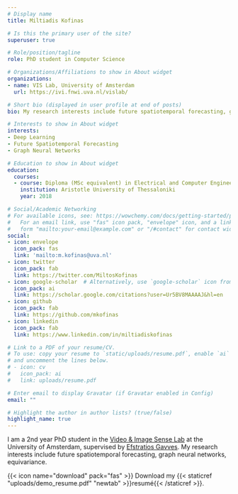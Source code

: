 ```yaml
---
# Display name
title: Miltiadis Kofinas

# Is this the primary user of the site?
superuser: true

# Role/position/tagline
role: PhD student in Computer Science

# Organizations/Affiliations to show in About widget
organizations:
- name: VIS Lab, University of Amsterdam
  url: https://ivi.fnwi.uva.nl/vislab/

# Short bio (displayed in user profile at end of posts)
bio: My research interests include future spatiotemporal forecasting, graph neural networks, equivariance.

# Interests to show in About widget
interests:
- Deep Learning
- Future Spatiotemporal Forecasting
- Graph Neural Networks

# Education to show in About widget
education:
  courses:
  - course: Diploma (MSc equivalent) in Electrical and Computer Engineering
    institution: Aristotle University of Thessaloniki
    year: 2018

# Social/Academic Networking
# For available icons, see: https://wowchemy.com/docs/getting-started/page-builder/#icons
#   For an email link, use "fas" icon pack, "envelope" icon, and a link in the
#   form "mailto:your-email@example.com" or "/#contact" for contact widget.
social:
- icon: envelope
  icon_pack: fas
  link: 'mailto:m.kofinas@uva.nl'
- icon: twitter
  icon_pack: fab
  link: https://twitter.com/MiltosKofinas
- icon: google-scholar  # Alternatively, use `google-scholar` icon from `ai` icon pack
  icon_pack: ai
  link: https://scholar.google.com/citations?user=Ur5BV8MAAAAJ&hl=en
- icon: github
  icon_pack: fab
  link: https://github.com/mkofinas
- icon: linkedin
  icon_pack: fab
  link: https://www.linkedin.com/in/miltiadiskofinas

# Link to a PDF of your resume/CV.
# To use: copy your resume to `static/uploads/resume.pdf`, enable `ai` icons in `params.toml`,
# and uncomment the lines below.
# - icon: cv
#   icon_pack: ai
#   link: uploads/resume.pdf

# Enter email to display Gravatar (if Gravatar enabled in Config)
email: ""

# Highlight the author in author lists? (true/false)
highlight_name: true
---
```


I am a 2nd year PhD student in the [Video & Image Sense Lab](https://ivi.fnwi.uva.nl/vislab/)
at the University of Amsterdam, supervised by [Efstratios Gavves](https://egavves.com/).
My research interests include future spatiotemporal forecasting, graph neural networks, equivariance.
<!-- url: https://translate.google.com/?sl=el&tl=en&text=%CE%9C%CE%B9%CE%BB%CF%84%CE%B9%CE%AC%CE%B4%CE%B7%CF%82%20%CE%9A%CE%BF%CF%86%CE%B9%CE%BD%CE%AC%CF%82&op=translate -->

<!-- Nelson Bighetti is a professor of artificial intelligence at the Stanford
AI Lab. His research interests include distributed robotics, mobile computing
and programmable matter. He leads the Robotic Neurobiology group, which develops
self-reconfiguring robots, systems of self-organizing robots, and mobile sensor
networks. -->

{{< icon name="download" pack="fas" >}} Download my {{< staticref "uploads/demo_resume.pdf" "newtab" >}}resumé{{< /staticref >}}.
